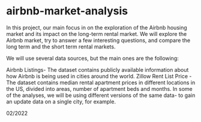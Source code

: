 # airbnb-market-analysis

In this project, our main focus in on the exploration of the Airbnb housing market and its impact on the long-term rental market. We will explore the Airbnb market, try to answer a few interesting questions, and compare the long term and the short term rental markets.

We will use several data sources, but the main ones are the following:

Airbnb Listings- The dataset contains publicly available information about how Airbnb is being used in cities around the world.
Zillow Rent List Price - The dataset contains median rental apartment prices in different locations in the US, divided into areas, number of apartment beds and months.
In some of the analyses, we will be using different versions of the same data- to gain an update data on a single city, for example.

02/2022

